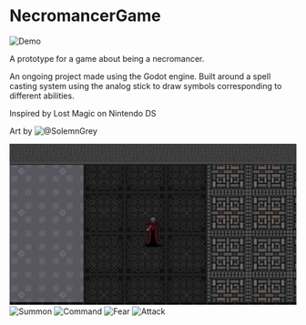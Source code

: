 ﻿# NecromancerGame
![Demo](https://github.com/WobblyRonnoc/NecromancerGame/blob/ai-system/Squad.gif)

A prototype for a game about being a necromancer. 

An ongoing project made using the Godot engine. Built around a spell casting system using the analog stick to draw symbols corresponding to different abilities. 

Inspired by Lost Magic on Nintendo DS

Art by ![@SolemnGrey](https://twitter.com/SolemnGrey)

![lineAoE](https://github.com/WobblyRonnoc/NecromancerGame/blob/ai-system/Spell%202.gif)
![Summon](https://github.com/WobblyRonnoc/NecromancerGame/blob/ai-system/Spell%201.gif)
![Command](https://github.com/WobblyRonnoc/NecromancerGame/blob/ai-system/Charge.gif)
![Fear](https://github.com/WobblyRonnoc/NecromancerGame/blob/ai-system/scary.gif)
![Attack](https://github.com/WobblyRonnoc/NecromancerGame/blob/ai-system/Attacking.gif)
